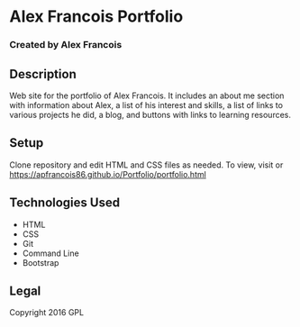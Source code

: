 # Alex Francois Portfolio

### Created by Alex Francois

## Description
Web site for the portfolio of Alex Francois. It includes an about me section with information about Alex, a list of his interest and skills, a list of links to various projects he did, a blog, and buttons with links to learning resources.

## Setup
Clone repository and edit HTML and CSS files as needed. To view, visit or https://apfrancois86.github.io/Portfolio/portfolio.html

## Technologies Used
* HTML
* CSS
* Git
* Command Line
* Bootstrap

## Legal
Copyright 2016 GPL
